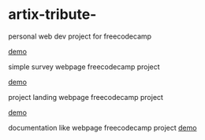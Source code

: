 # artix-tribute-
personal web dev project for freecodecamp

<a href = "https://siduck765.github.io/artix-tribute-/">demo </a>

simple survey webpage freecodecamp project

<a href = "https://siduck765.github.io/artix-tribute-/indexx.html"> demo </a>


project landing webpage freecodecamp project

<a href ="https://siduck765.github.io/artix-tribute-/indewx.html"> demo </a>

documentation like webpage freecodecamp project
<a href ="https://siduck765.github.io/artix-tribute-/doc.html"> demo </a>

